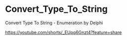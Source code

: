 # Convert_Type_To_String
Convert Type To String - Enumeration by Delphi

https://youtube.com/shorts/_EUpq6Gnzt4?feature=share
